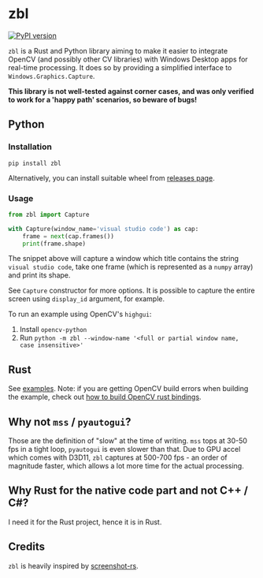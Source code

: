 # zbl

[![PyPI version](https://badge.fury.io/py/zbl.svg)](https://badge.fury.io/py/zbl)

`zbl` is a Rust and Python library aiming to make it easier to integrate OpenCV (and possibly other CV libraries) with
Windows Desktop apps for real-time processing. It does so by providing a simplified interface to 
`Windows.Graphics.Capture`.

**This library is not well-tested against corner cases, and was only verified to work for a 'happy path' scenarios, so beware of bugs!**

## Python

### Installation

`pip install zbl`

Alternatively, you can install suitable wheel from [releases page](https://github.com/modelflat/zbl/releases).

### Usage

```python
from zbl import Capture

with Capture(window_name='visual studio code') as cap:
    frame = next(cap.frames())
    print(frame.shape)
```

The snippet above will capture a window which title contains the string `visual studio code`, take one frame (which is represented as a `numpy` array) and print its shape.

See `Capture` constructor for more options. It is possible to capture the entire screen using `display_id` argument,
for example.

To run an example using OpenCV's `highgui`:

1. Install `opencv-python`
2. Run `python -m zbl --window-name '<full or partial window name, case insensitive>'`

## Rust

See [examples](https://github.com/modelflat/zbl/tree/master/zbl/examples).
Note: if you are getting OpenCV build errors when building the example, check out [how to build OpenCV rust bindings](https://github.com/twistedfall/opencv-rust#rust-opencv-bindings).

## Why not `mss` / `pyautogui`?

Those are the definition of "slow" at the time of writing. `mss` tops at 30-50 fps in a tight loop, `pyautogui` is
even slower than that. Due to GPU accel which comes with D3D11, `zbl` captures at 500-700 fps - an order of magnitude faster, which allows a lot more time for the actual processing.

## Why Rust for the native code part and not C++ / C#?

I need it for the Rust project, hence it is in Rust.

## Credits

`zbl` is heavily inspired by [screenshot-rs](https://github.com/robmikh/screenshot-rs).
